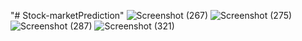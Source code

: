 "# Stock-marketPrediction" 
![Screenshot (267)](https://github.com/user-attachments/assets/8fb42a4d-caa9-41e5-8709-a8f783ed818e)
![Screenshot (275)](https://github.com/user-attachments/assets/8f221772-154c-4c08-a220-e0b21fc1b80e)
![Screenshot (287)](https://github.com/user-attachments/assets/14f772bf-8329-4c0f-8698-a9875274fd33)
![Screenshot (321)](https://github.com/user-attachments/assets/ec5dfcbf-0b87-4a2f-8def-d1100b021e55)



